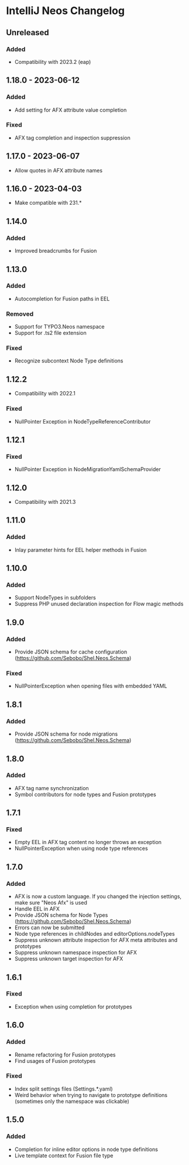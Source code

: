 <!-- Keep a Changelog guide -> https://keepachangelog.com -->

# IntelliJ Neos Changelog

## Unreleased

### Added
- Compatibility with 2023.2 (eap)

## 1.18.0 - 2023-06-12

### Added
- Add setting for AFX attribute value completion

### Fixed
- AFX tag completion and inspection suppression

## 1.17.0 - 2023-06-07
- Allow quotes in AFX attribute names

## 1.16.0 - 2023-04-03
- Make compatible with 231.*

## 1.14.0

### Added
- Improved breadcrumbs for Fusion

## 1.13.0

### Added
- Autocompletion for Fusion paths in EEL

### Removed
- Support for TYPO3.Neos namespace
- Support for .ts2 file extension

### Fixed
- Recognize subcontext Node Type definitions

## 1.12.2
- Compatibility with 2022.1

### Fixed
- NullPointer Exception in NodeTypeReferenceContributor

## 1.12.1

### Fixed
- NullPointer Exception in NodeMigrationYamlSchemaProvider

## 1.12.0
- Compatibility with 2021.3

## 1.11.0

### Added
- Inlay parameter hints for EEL helper methods in Fusion

## 1.10.0

### Added
- Support NodeTypes in subfolders
- Suppress PHP unused declaration inspection for Flow magic methods

## 1.9.0

### Added
- Provide JSON schema for cache configuration (https://github.com/Sebobo/Shel.Neos.Schema)

### Fixed
- NullPointerException when opening files with embedded YAML

## 1.8.1

### Added
- Provide JSON schema for node migrations (https://github.com/Sebobo/Shel.Neos.Schema)

## 1.8.0

### Added
- AFX tag name synchronization
- Symbol contributors for node types and Fusion prototypes

## 1.7.1

### Fixed
- Empty EEL in AFX tag content no longer throws an exception
- NullPointerException when using node type references

## 1.7.0

### Added
- AFX is now a custom language. If you changed the injection settings, make sure "Neos Afx" is used
- Handle EEL in AFX
- Provide JSON schema for Node Types (https://github.com/Sebobo/Shel.Neos.Schema)
- Errors can now be submitted
- Node type references in childNodes and editorOptions.nodeTypes
- Suppress unknown attribute inspection for AFX meta attributes and prototypes
- Suppress unknown namespace inspection for AFX
- Suppress unknown target inspection for AFX

## 1.6.1

### Fixed
- Exception when using completion for prototypes

## 1.6.0

### Added
- Rename refactoring for Fusion prototypes
- Find usages of Fusion prototypes

### Fixed
- Index split settings files (Settings.*.yaml)
- Weird behavior when trying to navigate to prototype definitions (sometimes only the namespace was clickable)

## 1.5.0

### Added
- Completion for inline editor options in node type definitions
- Live template context for Fusion file type
